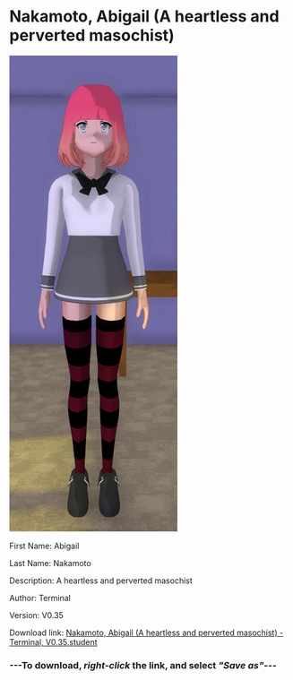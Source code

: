 # Nakamoto, Abigail (A heartless and perverted masochist)

<img src = "https://raw.githubusercontent.com/Arbiter1223/Daigaku-Gurashi-Custom-Students/master/Students/Files/Nakamoto%2C%20Abigail%20(A%20heartless%20and%20perverted%20masochist).png">

First Name: Abigail

Last Name: Nakamoto

Description: A heartless and perverted masochist

Author: Terminal

Version: V0.35

Download link: <a href="https://raw.githubusercontent.com/Arbiter1223/Daigaku-Gurashi-Custom-Students/master/Students/Files/Nakamoto%2C%20Abigail%20(A%20heartless%20and%20perverted%20masochist)%20-%20Terminal%2C%20V0.35.student">Nakamoto, Abigail (A heartless and perverted masochist) - Terminal, V0.35.student</a>

### ---**To download, _right-click_ the link, and select _"Save as"_**---
